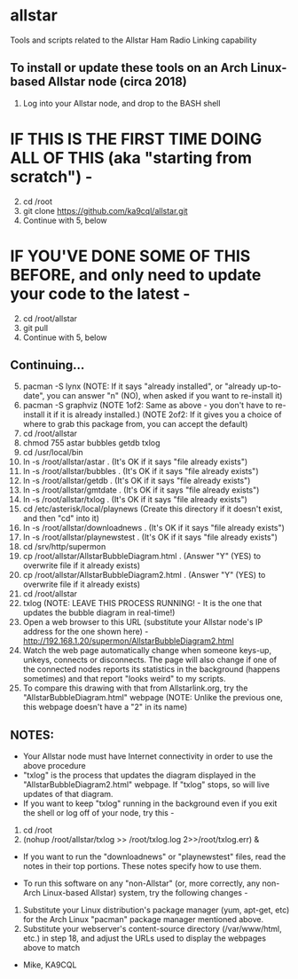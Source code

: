 # allstar
Tools and scripts related to the Allstar Ham Radio Linking capability

To install or update these tools on an Arch Linux-based Allstar node (circa 2018)
---------------------------------------------------------------------------------

1) Log into your Allstar node, and drop to the BASH shell

# IF THIS IS THE FIRST TIME DOING ALL OF THIS (aka "starting from scratch") -
2. cd /root
3. git clone https://github.com/ka9cql/allstar.git
4. Continue with 5, below


# IF YOU'VE DONE SOME OF THIS BEFORE, and only need to update your code to the latest -
2. cd /root/allstar
3. git pull
4. Continue with 5, below


Continuing...
--------------
5) pacman -S lynx         (NOTE: If it says "already installed", or "already up-to-date", you can answer "n" (NO), when asked if you want to re-install it)
6) pacman -S graphviz     (NOTE 1of2: Same as above - you don't have to re-install it if it is already installed.)
                          (NOTE 2of2: If it gives you a choice of where to grab this package from, you can accept the default)
7) cd /root/allstar
8) chmod 755 astar bubbles getdb txlog
9) cd /usr/local/bin
10) ln -s /root/allstar/astar .     (It's OK if it says "file already exists")
11) ln -s /root/allstar/bubbles .   (It's OK if it says "file already exists")
12) ln -s /root/allstar/getdb .     (It's OK if it says "file already exists")
13) ln -s /root/allstar/gmtdate .   (It's OK if it says "file already exists")
14) ln -s /root/allstar/txlog .     (It's OK if it says "file already exists")
15) cd /etc/asterisk/local/playnews        (Create this directory if it doesn't exist, and then "cd" into it)
16) ln -s /root/allstar/downloadnews .     (It's OK if it says "file already exists")
17) ln -s /root/allstar/playnewstest .     (It's OK if it says "file already exists")
18) cd /srv/http/supermon
19) cp /root/allstar/AllstarBubbleDiagram.html .      (Answer "Y" (YES) to overwrite file if it already exists)
20) cp /root/allstar/AllstarBubbleDiagram2.html .     (Answer "Y" (YES) to overwrite file if it already exists)
21) cd /root/allstar
22) txlog             (NOTE: LEAVE THIS PROCESS  RUNNING! - It is the one that updates the bubble diagram in real-time!)
23) Open a web browser to this URL (substitute your Allstar node's IP address for the one shown here) - http://192.168.1.20/supermon/AllstarBubbleDiagram2.html
24) Watch the web page automatically change when someone keys-up, unkeys, connects or disconnects.  The page will also change if one of the connected nodes reports its statistics in the background (happens sometimes) and that report "looks weird" to my scripts.
25) To compare this drawing with that from Allstarlink.org, try the "AllstarBubbleDiagram.html" webpage (NOTE: Unlike the previous one, this webpage doesn't have a "2" in its name)

NOTES:
--------------
*  Your Allstar node must have Internet connectivity in order to use the above procedure
*  "txlog" is the process that updates the diagram displayed in the "AllstarBubbleDiagram2.html" webpage. If "txlog" stops, so will live updates of that diagram.
*  If you want to keep "txlog" running in the background even if you exit the shell or log off of your node, try this -

1) cd /root
2) (nohup /root/allstar/txlog >> /root/txlog.log 2>>/root/txlog.err) &

* If you want to run the "downloadnews" or "playnewstest" files, read the notes in their top portions. These notes specify how to use them.

* To run this software on any "non-Allstar" (or, more correctly, any non-Arch Linux-based Allstar) system, try the following changes -

1) Substitute your Linux distribution's package manager (yum, apt-get, etc) for the Arch Linux "pacman" package manager mentioned above.
2) Substitute your webserver's content-source directory (/var/www/html, etc.) in step 18, and adjust the URLs used to display the webpages above to match


- Mike, KA9CQL
